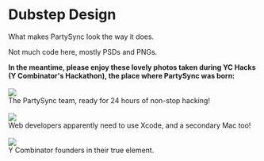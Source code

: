 # Dubstep Design
What makes PartySync look the way it does.

Not much code here, mostly PSDs and PNGs.

<b>In the meantime, please enjoy these lovely photos taken during YC Hacks (Y Combinator's Hackathon), the place where PartySync was born:</b><br /><br />
<img src="https://pbs.twimg.com/media/BuDfm-gCQAAsgwV.jpg:large"><br />
The PartySync team, ready for 24 hours of non-stop hacking!<br /><br />
<img src="https://pbs.twimg.com/media/BuG3fEQCIAApz_x.jpg:large"></br >
Web developers apparently need to use Xcode, and a secondary Mac too!<br /><br />
<img src="https://pbs.twimg.com/media/BuE6XuoCEAAK-Dm.jpg:large" /><br />
Y Combinator founders in their true element.

